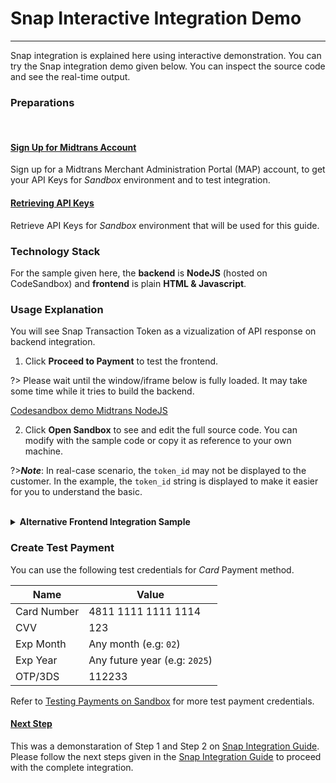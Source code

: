 # Snap Interactive Integration Demo
<hr>
Snap integration is explained here using interactive demonstration. You can try the Snap integration demo given below. You can inspect the source code and see the real-time output.


### Preparations
<br>
<div class="my-card">

#### [Sign Up for Midtrans Account](/en/midtrans-account/overview.md)
Sign up for a Midtrans Merchant Administration Portal (MAP) account, to get your API Keys for *Sandbox* environment and to test integration.
</div>

<div class="my-card">

#### [Retrieving API Keys](/en/midtrans-account/overview.md#retrieving-api-access-keys)
Retrieve API Keys for *Sandbox* environment that will be used for this guide.
</div>

### Technology Stack

For the sample given here, the **backend** is **NodeJS** (hosted on CodeSandbox) and **frontend** is plain **HTML & Javascript**.

### Usage Explanation

You will see Snap Transaction Token as a vizualization of API response on backend integration. 

1. Click **Proceed to Payment** to test the frontend.

?> Please wait until the window/iframe below is fully loaded. It may take some time while it tries to build the backend.

[Codesandbox demo Midtrans NodeJS](https://codesandbox.io/embed/serene-bell-yfjjd?fontsize=14&hidenavigation=0&theme=dark ':include :type=iframe width=100% height=600px')

2. Click **Open Sandbox** to see and edit the full source code. You can modify with the sample code or copy it as reference to your own machine.

?>***Note***: In real-case scenario, the `token_id` may not be displayed to the customer. In the example, the  `token_id` string is displayed to make it easier for you to understand the basic.

<!-- @WIP: Doesnt work yet -->
<!-- <br>

<details>
<summary><b>Alternative Backend Integration Sample</b></summary>
<article>

Another sample backend integration (hosted on Runkit). Click **"Run"** to run the backend code.

<script type="text/javascript">
var script = document.createElement('script');
script.src = 'https://embed.runkit.com';
script.setAttribute('data-element-id','snap-backend-demo');
</script>
</div>

</article>
</details> -->

<br>
<details>
<summary><b>Alternative Frontend Integration Sample</b></summary>
<article>
A sample frontend integration, hosted on JSFiddle is shown below.

1.  Enter the `snap_transaction_token` in **Snap Token** field.
2. Click **Pay**.
3. Click **HTML** to see the source code.

<!-- [JSFiddle demo Snap.js](https://jsfiddle.net/d4mx1gkc/11/embedded/result,html/dark ':include :type=iframe width=100% height=400px') -->

<iframe width="100%" height="750" src="//jsfiddle.net/kntfdzob/embedded/result,html/dark" allowfullscreen="allowfullscreen" allowpaymentrequest frameborder="0"></iframe>
</article>
</details>

### Create Test Payment

You can use the following test credentials for *Card* Payment method.

Name | Value
--- | ---
Card Number | 4811 1111 1111 1114 
CVV | 123 
Exp Month | Any month (e.g: `02`)
Exp Year | Any future year (e.g: `2025`)
OTP/3DS | 112233 

Refer to [Testing Payments on Sandbox](/en/technical-reference/sandbox-test.md) for more test payment credentials.

<div class="my-card">

#### [Next Step](/en/snap/integration-guide.md?id=_4-handle-after-payment)
This was a demonstaration of Step 1 and Step 2 on [Snap Integration Guide](/en/snap/integration-guide.md?id=integration-steps). Please follow the next steps given in the [Snap Integration Guide]((/en/snap/integration-guide.md?id=integration-steps)) to proceed with the complete integration.
</div>